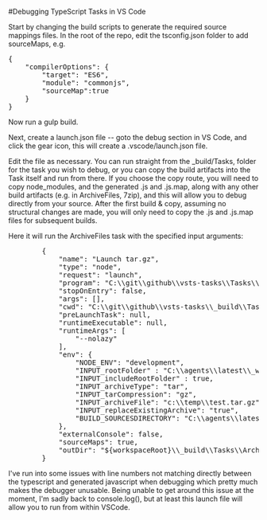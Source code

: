 #Debugging TypeScript Tasks in VS Code

Start by changing the build scripts to generate the required source mappings files.  In the root of the repo, edit the tsconfig.json folder to add sourceMaps, e.g.
<pre>
{
    "compilerOptions": {
        "target": "ES6",
        "module": "commonjs",
        "sourceMap":true
    }
}
</pre>

Now run a gulp build.

Next, create a launch.json file -- goto the debug section in VS Code, and click the gear icon, this will create a .vscode/launch.json file.

Edit the file as necessary.  You can run straight from the _build/Tasks, folder for the task you wish to debug, or you can copy the build artifacts into the Task itself and run from there.  If you choose the copy route, you will need to copy node_modules, and the generated .js and .js.map, along with any other build artifacts (e.g. in ArchiveFiles, 7zip), and this will allow you to debug directly from your source.  After the first build & copy, assuming no structural changes are made, you will only need to copy the .js and .js.map files for subsequent builds.

Here it will run the ArchiveFiles task with the specified input arguments:

<pre>
        {
            "name": "Launch tar.gz",
            "type": "node",
            "request": "launch",
            "program": "C:\\git\\github\\vsts-tasks\\Tasks\\ArchiveFiles\\archivefiles.ts",
            "stopOnEntry": false,
            "args": [],
            "cwd": "C:\\git\\github\\vsts-tasks\\_build\\Tasks\\ArchiveFiles\\",
            "preLaunchTask": null,
            "runtimeExecutable": null,
            "runtimeArgs": [
                "--nolazy"
            ],
            "env": {
                "NODE_ENV": "development",
                "INPUT_rootFolder" : "C:\\agents\\latest\\_work\\21\\s",
                "INPUT_includeRootFolder" : true,
                "INPUT_archiveType": "tar",
                "INPUT_tarCompression": "gz",
                "INPUT_archiveFile": "c:\\temp\\test.tar.gz",
                "INPUT_replaceExistingArchive": "true",
                "BUILD_SOURCESDIRECTORY": "C:\\agents\\latest\\_work\\21\\s"
            },
            "externalConsole": false,
            "sourceMaps": true,
            "outDir": "${workspaceRoot}\\_build\\Tasks\\ArchiveFiles\\"
        }
</pre>

I've run into some issues with line numbers not matching directly between the typescript and generated javascript when debugging which pretty much makes the debugger unusable.  Being unable to get around this issue at the moment, I'm sadly back to console.log(), but at least this launch file will allow you to run from within VSCode.  
